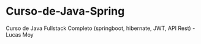 # Curso-de-Java-Spring
Curso de Java Fullstack Completo (springboot, hibernate, JWT, API Rest) - Lucas Moy

